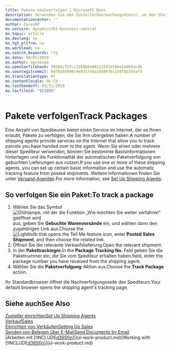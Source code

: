 ```yaml
---
title: Pakete nachverfolgen | Microsoft Docs
description: Verwenden Sie den Zustellerüberwachungsdienst, um den Status einer Lieferung anzuzeigen.
documentationcenter: ''
author: SorenGP
ms.service: dynamics365-business-central
ms.topic: article
ms.devlang: na
ms.tgt_pltfrm: na
ms.workload: na
ms.search.keywords: rfq
ms.date: 04/01/2019
ms.author: sgroespe
ms.openlocfilehash: f6583c75fcc3268b6e081122d1e5bbe2ad60acd8
ms.sourcegitcommit: bd78a5d990c9e83174da1409076c22df8b35eafd
ms.translationtype: HT
ms.contentlocale: de-CH
ms.lasthandoff: 03/31/2019
ms.locfileid: "923895"
---
```

# <a name="track-packages"></a><span data-ttu-id="fd924-103">Pakete verfolgen</span><span class="sxs-lookup"><span data-stu-id="fd924-103">Track Packages</span></span>
<span data-ttu-id="fd924-104">Eine Anzahl von Spediteuren bietet einen Service im Internet, der es Ihnen erlaubt, Pakete zu verfolgen, die Sie ihm übergeben haben.</span><span class="sxs-lookup"><span data-stu-id="fd924-104">A number of shipping agents provide services on the Internet that allow you to track parcels you have handed over to the agent.</span></span> <span data-ttu-id="fd924-105">Wenn Sie einen oder mehrere dieser Spediteur verwenden, können Sie bestimmte Basisinformationen hinterlegen und die Funktionalität der automatischen Paketverfolgung von gebuchten Lieferungen aus nutzen.</span><span class="sxs-lookup"><span data-stu-id="fd924-105">If you use one or more of these shipping agents, you can set up certain basic information and use the automatic tracking feature from posted shipments.</span></span> <span data-ttu-id="fd924-106">Weitere Informationen finden Sie unter [Versand-Agenten](sales-how-to-set-up-shipping-agents.md).</span><span class="sxs-lookup"><span data-stu-id="fd924-106">For more information, see [Set Up Shipping Agents](sales-how-to-set-up-shipping-agents.md).</span></span>  

## <a name="to-track-a-package"></a><span data-ttu-id="fd924-107">So verfolgen Sie ein Paket:</span><span class="sxs-lookup"><span data-stu-id="fd924-107">To track a package</span></span>
1. <span data-ttu-id="fd924-108">Wählen Sie das Symbol ![Glühlampe, mit der die Funktion „Wie möchten Sie weiter verfahren“ geöffnet wird](media/ui-search/search_small.png "Wie möchten Sie weiter verfahren?") aus, geben Sie **Gebuchte Warenversände** ein, und wählen dann den zugehörigen Link aus.</span><span class="sxs-lookup"><span data-stu-id="fd924-108">Choose the ![Lightbulb that opens the Tell Me feature](media/ui-search/search_small.png "Tell me what you want to do") icon, enter **Posted Sales Shipment**, and then choose the related link.</span></span>
2. <span data-ttu-id="fd924-109">Öffnen Sie die relevante Verkaufslieferung.</span><span class="sxs-lookup"><span data-stu-id="fd924-109">Open the relevant shipment.</span></span>
3. <span data-ttu-id="fd924-110">In der **Pakettrackingnr.**</span><span class="sxs-lookup"><span data-stu-id="fd924-110">In the **Package Tracking No.**</span></span> <span data-ttu-id="fd924-111">Feld geben Sie die Paketnummer ein, die Sie vom Spediteur erhalten haben.</span><span class="sxs-lookup"><span data-stu-id="fd924-111">field, enter the package number you have received from the shipping agent.</span></span>
4. <span data-ttu-id="fd924-112">Wählen Sie die **Paketverfolgung**-Aktion aus.</span><span class="sxs-lookup"><span data-stu-id="fd924-112">Choose the **Track Package** action.</span></span>

<span data-ttu-id="fd924-113">Ihr Standardbrowser öffnet die Nachverfolgungsseite des Spediteurs.</span><span class="sxs-lookup"><span data-stu-id="fd924-113">Your default browser opens the shipping agent's tracking page.</span></span>

## <a name="see-also"></a><span data-ttu-id="fd924-114">Siehe auch</span><span class="sxs-lookup"><span data-stu-id="fd924-114">See Also</span></span>
[<span data-ttu-id="fd924-115">Zusteller einrichten</span><span class="sxs-lookup"><span data-stu-id="fd924-115">Set Up Shipping Agents</span></span>](sales-how-to-set-up-shipping-agents.md)  
[<span data-ttu-id="fd924-116">Verkauf</span><span class="sxs-lookup"><span data-stu-id="fd924-116">Sales</span></span>](sales-manage-sales.md)  
[<span data-ttu-id="fd924-117">Einrichten von Verkäufen</span><span class="sxs-lookup"><span data-stu-id="fd924-117">Setting Up Sales</span></span>](sales-setup-sales.md)  
[<span data-ttu-id="fd924-118">Senden von Belegen über E-Mail</span><span class="sxs-lookup"><span data-stu-id="fd924-118">Send Documents by Email</span></span>](ui-how-send-documents-email.md)  
<span data-ttu-id="fd924-119">[Arbeiten mit [!INCLUDE[d365fin](includes/d365fin_md.md)]](ui-work-product.md)</span><span class="sxs-lookup"><span data-stu-id="fd924-119">[Working with [!INCLUDE[d365fin](includes/d365fin_md.md)]](ui-work-product.md)</span></span>
